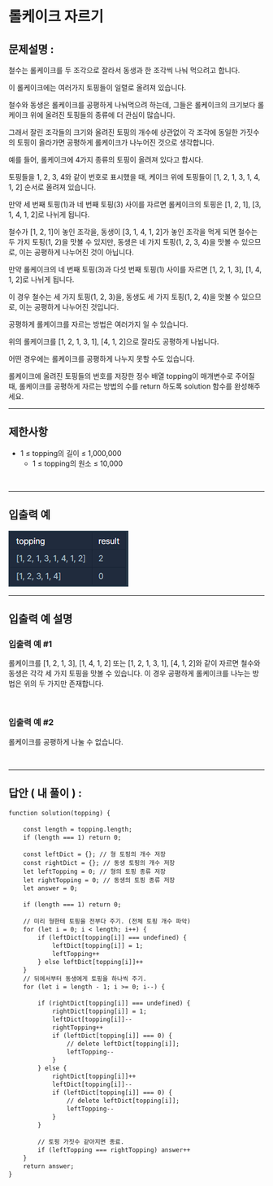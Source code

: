 # 롤케이크 자르기

## 문제설명 :

철수는 롤케이크를 두 조각으로 잘라서 동생과 한 조각씩 나눠 먹으려고 합니다.

이 롤케이크에는 여러가지 토핑들이 일렬로 올려져 있습니다.

철수와 동생은 롤케이크를 공평하게 나눠먹으려 하는데, 그들은 롤케이크의 크기보다 롤케이크 위에 올려진 토핑들의 종류에 더 관심이 많습니다.

그래서 잘린 조각들의 크기와 올려진 토핑의 개수에 상관없이 각 조각에 동일한 가짓수의 토핑이 올라가면 공평하게 롤케이크가 나누어진 것으로 생각합니다.

예를 들어, 롤케이크에 4가지 종류의 토핑이 올려져 있다고 합시다.

토핑들을 1, 2, 3, 4와 같이 번호로 표시했을 때, 케이크 위에 토핑들이 [1, 2, 1, 3, 1, 4, 1, 2] 순서로 올려져 있습니다.

만약 세 번째 토핑(1)과 네 번째 토핑(3) 사이를 자르면 롤케이크의 토핑은 [1, 2, 1], [3, 1, 4, 1, 2]로 나뉘게 됩니다.

철수가 [1, 2, 1]이 놓인 조각을, 동생이 [3, 1, 4, 1, 2]가 놓인 조각을 먹게 되면 철수는 두 가지 토핑(1, 2)을 맛볼 수 있지만, 동생은 네 가지 토핑(1, 2, 3, 4)을 맛볼 수 있으므로, 이는 공평하게 나누어진 것이 아닙니다.

만약 롤케이크의 네 번째 토핑(3)과 다섯 번째 토핑(1) 사이를 자르면 [1, 2, 1, 3], [1, 4, 1, 2]로 나뉘게 됩니다.

이 경우 철수는 세 가지 토핑(1, 2, 3)을, 동생도 세 가지 토핑(1, 2, 4)을 맛볼 수 있으므로, 이는 공평하게 나누어진 것입니다.

공평하게 롤케이크를 자르는 방법은 여러가지 일 수 있습니다.

위의 롤케이크를 [1, 2, 1, 3, 1], [4, 1, 2]으로 잘라도 공평하게 나뉩니다.

어떤 경우에는 롤케이크를 공평하게 나누지 못할 수도 있습니다.

롤케이크에 올려진 토핑들의 번호를 저장한 정수 배열 topping이 매개변수로 주어질 때, 롤케이크를 공평하게 자르는 방법의 수를 return 하도록 solution 함수를 완성해주세요.

---

## 제한사항

- 1 ≤ topping의 길이 ≤ 1,000,000
  - 1 ≤ topping의 원소 ≤ 10,000

<br/>

---

## 입출력 예

<img src ='롤케이크 자르기.png'>

<br/>

---

## 입출력 예 설명

### 입출력 예 #1

롤케이크를 [1, 2, 1, 3], [1, 4, 1, 2] 또는 [1, 2, 1, 3, 1], [4, 1, 2]와 같이 자르면 철수와 동생은 각각 세 가지 토핑을 맛볼 수 있습니다. 이 경우 공평하게 롤케이크를 나누는 방법은 위의 두 가지만 존재합니다.

<br/>

### 입출력 예 #2

롤케이크를 공평하게 나눌 수 없습니다.

<br/>

---

## 답안 ( 내 풀이 ) :

```
function solution(topping) {

    const length = topping.length;
    if (length === 1) return 0;

    const leftDict = {}; // 형 토핑의 개수 저장
    const rightDict = {}; // 동생 토핑의 개수 저장
    let leftTopping = 0; // 형의 토핑 종류 저장
    let rightTopping = 0; // 동생의 토핑 종류 저장
    let answer = 0;

    if (length === 1) return 0;

    // 미리 형한테 토핑을 전부다 주기. (전체 토핑 개수 파악)
    for (let i = 0; i < length; i++) {
        if (leftDict[topping[i]] === undefined) {
            leftDict[topping[i]] = 1;
            leftTopping++
        } else leftDict[topping[i]]++
    }
    // 뒤에서부터 동생에게 토핑을 하나씩 주기.
    for (let i = length - 1; i >= 0; i--) {

        if (rightDict[topping[i]] === undefined) {
            rightDict[topping[i]] = 1;
            leftDict[topping[i]]--
            rightTopping++
            if (leftDict[topping[i]] === 0) {
                // delete leftDict[topping[i]];
                leftTopping--
            }
        } else {
            rightDict[topping[i]]++
            leftDict[topping[i]]--
            if (leftDict[topping[i]] === 0) {
                // delete leftDict[topping[i]];
                leftTopping--
            }
        }

        // 토핑 가짓수 같아지면 종료.
        if (leftTopping === rightTopping) answer++
    }
    return answer;
}
```
